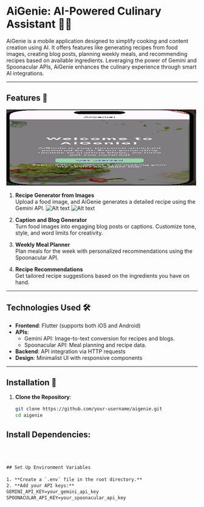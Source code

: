 # AiGenie: AI-Powered Culinary Assistant 🧞‍♂️

AiGenie is a mobile application designed to simplify cooking and content creation using AI. It offers features like generating recipes from food images, creating blog posts, planning weekly meals, and recommending recipes based on available ingredients. Leveraging the power of Gemini and Spoonacular APIs, AiGenie enhances the culinary experience through smart AI integrations.

---

## Features 🌟
<img src="assets/images/homescreen.png" alt="Home Screen" width="500" height="200">


1. **Recipe Generator from Images**  
   Upload a food image, and AiGenie generates a detailed recipe using the Gemini API.
   ![Alt text](/Users/manya./Projects/aigenie/genie/assets/images/recipe.png) ![Alt text](/Users/manya./Projects/aigenie/genie/assets/images/recipe_out.png)   

2. **Caption and Blog Generator**  
   Turn food images into engaging blog posts or captions. Customize tone, style, and word limits for creativity.

3. **Weekly Meal Planner**  
   Plan meals for the week with personalized recommendations using the Spoonacular API.

4. **Recipe Recommendations**  
   Get tailored recipe suggestions based on the ingredients you have on hand.

---

## Technologies Used 🛠️

- **Frontend**: Flutter (supports both iOS and Android)  
- **APIs**:  
  - Gemini API: Image-to-text conversion for recipes and blogs.  
  - Spoonacular API: Meal planning and recipe data.  
- **Backend**: API integration via HTTP requests  
- **Design**: Minimalist UI with responsive components  

---

## Installation 🔧

1. **Clone the Repository**:
   ```bash
   git clone https://github.com/your-username/aigenie.git
   cd aigenie

## Install Dependencies:
```flutter pub get
   


## Set Up Environment Variables

1. **Create a `.env` file in the root directory.**
2. **Add your API keys:**
GEMINI_API_KEY=your_gemini_api_key
SPOONACULAR_API_KEY=your_spoonacular_api_key

